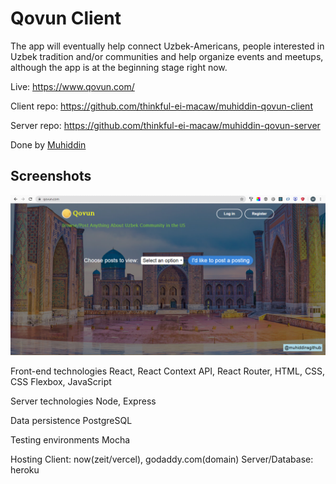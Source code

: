 # Qovun Client

The app will eventually help connect Uzbek-Americans, people interested in Uzbek tradition and/or communities
and help organize events and meetups, although the app is at the beginning stage right now.

Live: https://www.qovun.com/

Client repo: https://github.com/thinkful-ei-macaw/muhiddin-qovun-client

Server repo: https://github.com/thinkful-ei-macaw/muhiddin-qovun-server

Done by [Muhiddin](https://github.com/muhiddinsgithub)

## Screenshots

![Screenshots](https://github.com/thinkful-ei-macaw/muhiddin-qovun-client/blob/master/screenshot.png)

Front-end technologies
React, React Context API, React Router, HTML, CSS, CSS Flexbox, JavaScript

Server technologies
Node, Express

Data persistence
PostgreSQL

Testing environments
Mocha

Hosting
Client: now(zeit/vercel), godaddy.com(domain)
Server/Database: heroku
